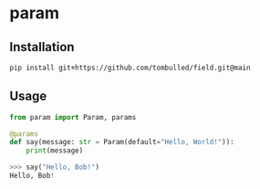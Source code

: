 # param

## Installation
```sh
pip install git+https://github.com/tombulled/field.git@main
```

## Usage
```python
from param import Param, params

@params
def say(message: str = Param(default="Hello, World!")):
    print(message)
```
```python
>>> say("Hello, Bob!")
Hello, Bob!
```